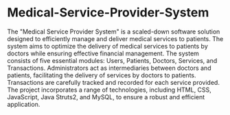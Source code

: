 # Medical-Service-Provider-System
The "Medical Service Provider System" is a scaled-down software solution designed to efficiently manage and deliver medical services to patients. The system aims to optimize the delivery of medical services to patients by doctors while ensuring effective financial management.
The system consists of five essential modules: Users, Patients, Doctors, Services, and Transactions. Administrators act as intermediaries between doctors and patients, facilitating the delivery of services by doctors to patients. Transactions are carefully tracked and recorded for each service provided. 
The project incorporates a range of technologies, including HTML, CSS, JavaScript, Java Struts2, and MySQL, to ensure a robust and efficient application. 
